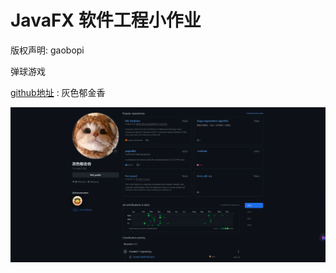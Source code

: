 # JavaFX 软件工程小作业

版权声明: gaobopi

弹球游戏

[github地址](https://github.com/SnowyTulip/PoolGame.git) : 灰色郁金香

![1700577873209](image/readme/1700577873209.png)

